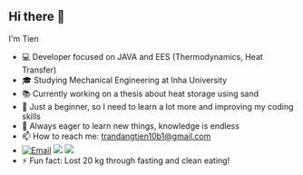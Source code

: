 ## Hi there 👋

I'm Tien

- 💻 Developer focused on JAVA and EES (Thermodynamics, Heat Transfer)
- 🎓 Studying Mechanical Engineering at Inha University
- 📚 Currently working on a thesis about heat storage using sand
- 🌱 Just a beginner, so I need to learn a lot more and improving my coding skills
- 🤔 Always eager to learn new things, knowledge is endless
- 📫 How to reach me: trandangtien10b1@gmail.com
- [![Email](https://img.icons8.com/?size=100&id=110236&format=png&color=000000)](mailto:trandangtien10b1@gmail.com)
  [![](https://img.icons8.com/?size=100&id=TSZw5VixabhS&format=png&color=000000)]([https://www.linkedin.com/in/your-linkedin-username/](https://www.instagram.com/go_wooyoung99))
  [![](https://img.icons8.com/?size=100&id=118562&format=png&color=000000)](https://https://www.facebook.com/tien.trandang.71)
- ⚡ Fun fact: Lost 20 kg through fasting and clean eating!

